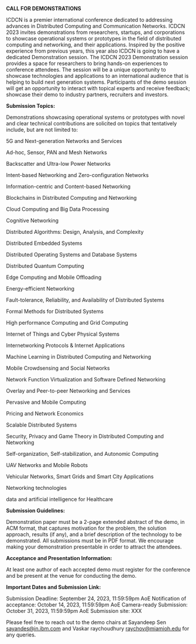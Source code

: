 **CALL FOR DEMONSTRATIONS**

ICDCN is a premier international conference dedicated to addressing advances in Distributed Computing and Communication Networks. ICDCN 2023 invites demonstrations from researchers, startups, and corporations to showcase operational systems or prototypes in the field of distributed computing and networking, and their applications. Inspired by the positive experience from previous years, this year also ICDCN is going to have a dedicated Demonstration session. The ICDCN 2023 Demonstration session provides a space for researchers to bring hands-on experiences to conference attendees. The session will be a unique opportunity to showcase technologies and applications to an international audience that is helping to build next generation systems. Participants of the demo session will get an opportunity to interact with topical experts and receive feedback; showcase their demo to industry partners, recruiters and investors.

**Submission Topics:**

Demonstrations showcasing operational systems or prototypes with novel and clear technical contributions are solicited on topics that tentatively include, but are not limited to:

5G and Next-generation Networks and Services

Ad-hoc, Sensor, PAN and Mesh Networks

Backscatter and Ultra-low Power Networks

Intent-based Networking and Zero-configuration Networks

Information-centric and Content-based Networking

Blockchains in Distributed Computing and Networking

Cloud Computing and Big Data Processing

Cognitive Networking

Distributed Algorithms: Design, Analysis, and Complexity

Distributed Embedded Systems

Distributed Operating Systems and Database Systems

Distributed Quantum Computing

Edge Computing and Mobile Offloading

Energy-efficient Networking

Fault-tolerance, Reliability, and Availability of Distributed Systems

Formal Methods for Distributed Systems

High performance Computing and Grid Computing

Internet of Things and Cyber Physical Systems

Internetworking Protocols & Internet Applications

Machine Learning in Distributed Computing and Networking

Mobile Crowdsensing and Social Networks

Network Function Virtualization and Software Defined Networking

Overlay and Peer-to-peer Networking and Services

Pervasive and Mobile Computing

Pricing and Network Economics

Scalable Distributed Systems

Security, Privacy and Game Theory in Distributed Computing and Networking

Self-organization, Self-stabilization, and Autonomic Computing

UAV Networks and Mobile Robots

Vehicular Networks, Smart Grids and Smart City Applications

Networking technologies

data and artificial intelligence for Healthcare

**Submission Guidelines:**

Demonstration paper must be a 2-page extended abstract of the demo, in ACM format, that captures motivation for the problem, the solution approach, results (if any), and a brief description of the technology to be demonstrated. All submissions must be in PDF format. We encourage making your demonstration presentable in order to attract the attendees.


**Acceptance and Presentation Information:**

At least one author of each accepted demo must register for the conference and be present at the venue for conducting the demo.




**Important Dates and Submission Link:**

Submission Deadline: September 24, 2023, 11:59:59pm AoE
Notification of acceptance: October 14, 2023, 11:59:59pm AoE
Camera-ready Submission: October 31, 2023, 11:59:59pm AoE
Submission site: XXX

Please feel free to reach out to the demo chairs at Sayandeep Sen sayandes@in.ibm.com and Vaskar raychoudhury raychov@miamioh.edu for any queries.
